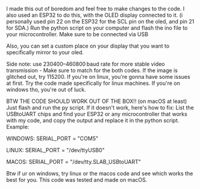 I made this out of boredom and feel free to make changes to the code. I also used an ESP32 to do this, with the OLED display connected to it. (i personally used pin 22 on the ESP32 for the SCL pin on the oled, and pin 21 for SDA.) Run the python script on your computer and flash the ino file to your microcontroller.
Make sure to be connected via USB

Also, you can set a custom place on your display that you want to specifically mirror to your oled.

Side note: use 230400–460800 baud rate for more stable video transmission - Make sure to match for the both codes.
If the image is glitched out, try 115200. If you're on linux, you're gonna have some issues at first. Try the code made specifically for linux machines. If you're on windows tho, you're out of luck.

BTW THE CODE SHOULD WORK OUT OF THE BOX!! (on macOS at least) Just flash and run the py script. If it doesn't work, here's how to fix:
List the USBtoUART chips and find your ESP32 or any microcontroller that works with my code, and copy the output and replace it in the python script.
Example:

WINDOWS: SERIAL_PORT = "COM5"

LINUX: SERIAL_PORT = "/dev/ttyUSB0"

MACOS: SERIAL_PORT = "/dev/tty.SLAB_USBtoUART"

Btw if ur on windows, try linux or the macos code and see which works the best for you. This code was tested and made on macOS.
